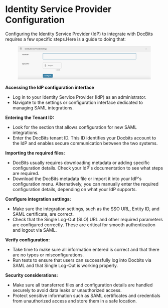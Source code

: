 # Identity Service Provider Configuration

Configuring the Identity Service Provider (IdP) to integrate with DocBits requires a few specific steps.Here is a guide to doing that:

<figure><img src="../../../.gitbook/assets/image (83).png" alt=""><figcaption></figcaption></figure>

**Accessing the IdP configuration interface**

* Log in to your Identity Service Provider (IdP) as an administrator.
* Navigate to the settings or configuration interface dedicated to managing SAML integrations.

**Entering the Tenant ID:**

* Look for the section that allows configuration for new SAML integrations.
* Enter the DocBits tenant ID. This ID identifies your Docbits account to the IdP and enables secure communication between the two systems.

**Importing the required files:**

* DocBits usually requires downloading metadata or adding specific configuration details. Check your IdP's documentation to see what steps are required.
* Download the DocBits metadata file or import it into your IdP's configuration menu. Alternatively, you can manually enter the required configuration details, depending on what your IdP supports.

**Configure integration settings:**

* Make sure the integration settings, such as the SSO URL, Entity ID, and SAML certificate, are correct.
* Check that the Single Log-Out (SLO) URL and other required parameters are configured correctly. These are critical for smooth authentication and logout via SAML.

**Verify configuration:**

* Take time to make sure all information entered is correct and that there are no typos or misconfigurations.
* Run tests to ensure that users can successfully log into Docbits via SAML and that Single Log-Out is working properly.

**Security considerations:**

* Make sure all transferred files and configuration details are handled securely to avoid data leaks or unauthorized access.
* Protect sensitive information such as SAML certificates and credentials from unauthorized access and store them in a safe location.

